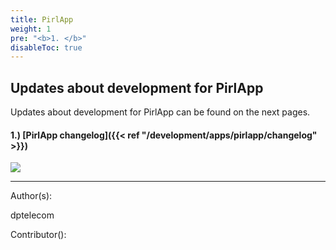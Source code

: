 ```yaml
---
title: PirlApp
weight: 1
pre: "<b>1. </b>"
disableToc: true
---
```


## Updates about development for PirlApp

Updates about development for PirlApp can be found on the next pages.

#### 1.) [PirlApp changelog]({{< ref "/development/apps/pirlapp/changelog" >}})




![](/development/images/Pirl_Energy.gif)













---
Author(s):

dptelecom

Contributor():

